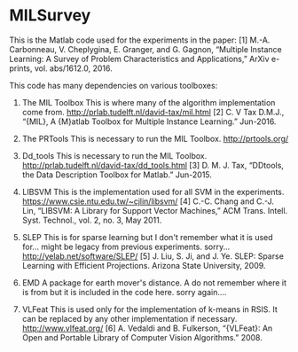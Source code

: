 # MILSurvey

This is the Matlab code used for the experiments in the paper:
[1] M.-A. Carbonneau, V. Cheplygina, E. Granger, and G. Gagnon, “Multiple Instance Learning: A Survey of Problem Characteristics and Applications,” ArXiv e-prints, vol. abs/1612.0, 2016. 


This code has many dependencies on various toolboxes:

1) The MIL Toolbox
This is where many of the algorithm implementation come from.
http://prlab.tudelft.nl/david-tax/mil.html
[2] C. V Tax D.M.J., “{MIL}, A {M}atlab Toolbox for Multiple Instance Learning.” Jun-2016.

2) The PRTools
This is necessary to run the MIL Toolbox.
http://prtools.org/

3) Dd_tools
This is necessary to run the MIL Toolbox.
http://prlab.tudelft.nl/david-tax/dd_tools.html
[3] D. M. J. Tax, “DDtools, the Data Description Toolbox for Matlab.” Jun-2015.

4) LIBSVM
This is the implementation used for all SVM in the experiments.
https://www.csie.ntu.edu.tw/~cjlin/libsvm/
[4] C.-C. Chang and C.-J. Lin, “LIBSVM: A Library for Support Vector Machines,” ACM Trans. Intell. Syst. Technol., vol. 2, no. 3, May 2011.

5) SLEP
This is for sparse learning but I don't remember what it is used for...   might be legacy from previous experiments. sorry...
http://yelab.net/software/SLEP/
[5] J. Liu, S. Ji, and J. Ye. SLEP: Sparse Learning with Efficient Projections. Arizona State University, 2009. 

6) EMD
A package for earth mover's distance. A do not remember where it is from but it is included in the code here. sorry again.... 

7) VLFeat 
This is used only for the implementation of k-means in RSIS. It can be replaced by any other implementation if necessary.
http://www.vlfeat.org/
[6] A. Vedaldi and B. Fulkerson, “{VLFeat}: An Open and Portable Library of Computer Vision Algorithms.” 2008.
